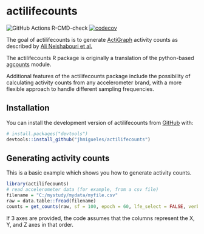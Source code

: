 
# actilifecounts

<!-- badges: start -->
![GitHub Actions R-CMD-check](https://github.com/wadpac/GGIR/workflows/R-CMD-check-full/badge.svg)
[![codecov](https://codecov.io/gh/wadpac/GGIR/branch/master/graph/badge.svg)](https://app.codecov.io/gh/wadpac/GGIR)
<!-- badges: end -->

The goal of actilifecounts is to generate [ActiGraph](https://actigraphcorp.com/)
activity counts as described by [Ali Neishabouri et al.](https://www.researchsquare.com/article/rs-1370418/v1)

The actilifecounts R package is originally a translation of the python-based [agcounts](https://github.com/actigraph/agcounts) module.

Additional features of the actilifecounts package include the possibility of
calculating activity counts from any accelerometer brand, with a more flexible
approach to handle different sampling frequencies.

## Installation

You can install the development version of actilifecounts from [GitHub](https://github.com/) with:

``` r
# install.packages("devtools")
devtools::install_github("jhmigueles/actilifecounts")
```

## Generating activity counts

This is a basic example which shows you how to generate activity counts.

``` r
library(actilifecounts)
# read accelerometer data (for example, from a csv file)
filename = "C:/mystudy/mydata/myfile.csv"
raw = data.table::fread(filename)
counts = get_counts(raw, sf = 100, epoch = 60, lfe_select = FALSE, verbose = TRUE)
```

If 3 axes are provided, the code assumes that the columns represent the X, Y, and Z axes in that order.
